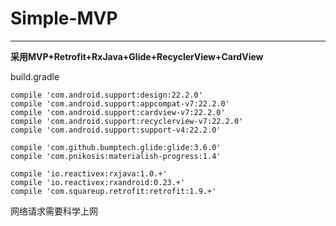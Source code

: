 # Simple-MVP
---

**采用MVP+Retrofit+RxJava+Glide+RecyclerView+CardView**




build.gradle

```
compile 'com.android.support:design:22.2.0'
compile 'com.android.support:appcompat-v7:22.2.0'
compile 'com.android.support:cardview-v7:22.2.0'
compile 'com.android.support:recyclerview-v7:22.2.0'
compile 'com.android.support:support-v4:22.2.0'

compile 'com.github.bumptech.glide:glide:3.6.0'
compile 'com.pnikosis:materialish-progress:1.4'

compile 'io.reactivex:rxjava:1.0.+'
compile 'io.reactivex:rxandroid:0.23.+'
compile 'com.squareup.retrofit:retrofit:1.9.+'
```

网络请求需要科学上网





